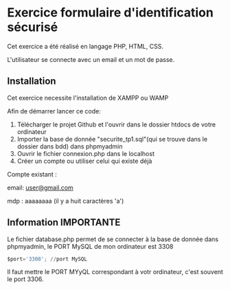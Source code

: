 # Exercice formulaire d'identification sécurisé

Cet exercice a été réalisé en langage PHP, HTML, CSS.

L'utilisateur se connecte avec un email et un mot de passe.

## Installation

Cet exercice necessite l'installation de XAMPP ou WAMP

Afin de démarrer lancer ce code:

1. Télécharger le projet Github et l'ouvrir dans le dossier htdocs de votre ordinateur
2. Importer la base de donnée "securite_tp1.sql"(qui se trouve dans le dossier dans bdd) dans phpmyadmin
3. Ouvrir le fichier connexion.php dans le localhost
4. Créer un compte ou utiliser celui qui existe déjà

Compte existant :

email: user@gmail.com

mdp : aaaaaaaa (il y a huit caractères 'a')

## Information IMPORTANTE

Le fichier database.php permet de se connecter à la base de donnée dans phpmyadmin, le PORT MySQL de mon ordinateur est 3308

```python
$port='3308'; //port MySQL
```

Il faut mettre le PORT MYyQL correspondant à votr ordinateur, c'est souvent le port 3306.
